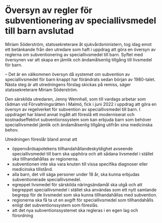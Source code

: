 # Översyn av regler för subventionering av speciallivsmedel till barn avslutad

Miriam Söderström, statssekreterare åt sjukvårdsministern, tog idag emot ett betänkande från den utredare som haft i uppdrag att göra en översyn av reglerna om subventionering av speciallivsmedel till barn. Syftet med översynen var att skapa en jämlik och ändamålsenlig tillgång till livsmedel för barn.

– Det är en välkommen översyn då systemet om subvention av speciallivsmedel för barn knappt har förändrats sedan början av 1980-talet. Nästa steg är att utredningens förslag skickas på remiss, säger statssekreterare Miriam Söderström.

Den särskilda utredaren, Jenny Wennhall, som till vardags arbetar som rådman vid Förvaltningsrätten i Malmö, fick i juni 2022 i uppdrag att göra en översyn av regelverket för subvention av speciallivsmedel till barn. I uppdraget har bland annat ingått att föreslå ett moderniserat och kostnadseffektivt subventionssystem som kan erbjuda barn som behöver speciallivsmedel jämlik och ändamålsenlig tillgång utifrån sina medicinska behov.

Utredningen föreslår bland annat att

* öppenvårdsapotekens tillhandahållandeskyldighet avseende speciallivsmedel till barn ska upphöra och att sådana livsmedel i stället ska tillhandahållas av regionerna.
* subventionen inte ska vara knuten till vissa specifika diagnoser eller medicinska tillstånd.
* alla barn, det vill säga personer under 18 år, ska kunna erbjudas subventionerade speciallivsmedel.
* egreppet livsmedel för särskilda näringsändamål ska utgå och att begreppet speciallivsmedel i stället ska användas som ett nytt samlande begrepp för de livsmedel som ska kunna tillhandahållas med subvention.
* regionerna ska få ta ut en avgift för speciallivsmedel som tillhandahålls enligt det subventionssystem som föreslås.
* att det nya subventionssystemet ska regleras i en egen lag och förordning
